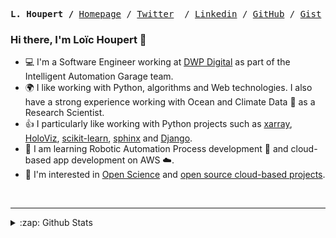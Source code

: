 <p><pre align="center">
<strong>L. Houpert /</strong> <a href="https://lhoupert.fr">Homepage</a> / <a href="https://twitter.com/loichoupert">Twitter</a>  / <a href="https://www.linkedin.com/in/lo%C3%AFc-houpert-29232037/">Linkedin</a> / <a href="https://github.com/lhoupert">GitHub</a> / <a href="https://gist.github.com/lhoupert">Gist</a> / <a href="https://stackoverflow.com/users/13890678/lhoupert">Stackoverflow</a> / <a href="https://scholar.google.com/citations?user=10K7fIYAAAAJ&hl=en">Google Scholar</a>
</pre></p>

### Hi there, I'm Loïc Houpert 👋        


- 💻 I'm a Software Engineer working at [DWP Digital](https://dwpdigital.blog.gov.uk/) as part of the Intelligent Automation Garage team. 
- :earth_africa: I like working with Python, algorithms and Web technologies. I also have a strong experience working with Ocean and Climate Data 🌊 as a Research Scientist.
- 👍 I particularly like working with Python projects such as [xarray](http://xarray.pydata.org/en/stable/), [HoloViz](https://holoviz.org), [scikit-learn](https://scikit-learn.org/stable/), [sphinx](https://www.sphinx-doc.org/en/master/) and [Django](https://www.djangoproject.com/).
- 🌱 I am learning Robotic Automation Process development 🤖 and cloud-based app development on AWS ☁️.
- :sunrise: I'm interested in [Open Science](https://www.earthdatascience.org/courses/intro-to-earth-data-science/open-reproducible-science/get-started-open-reproducible-science/) and [open source cloud-based projects](https://www.cncf.io/).

<br />


<!--
---
#### 📫 You can also find me here:
[<img align="left" alt="lhoupert.fr" width="22px" src="https://raw.githubusercontent.com/iconic/open-iconic/master/svg/globe.svg" />][website]
[<img align="left" alt="loichoupert | Twitter" width="22px" src="https://cdn.jsdelivr.net/npm/simple-icons@v3/icons/twitter.svg" />][twitter]
[<img align="left" alt="loic-houpert | LinkedIn" width="22px" src="https://cdn.jsdelivr.net/npm/simple-icons@v3/icons/linkedin.svg" />][linkedin]
[<img align="left" alt="loic-houpert | LinkedIn" width="22px" src="https://cdn.jsdelivr.net/npm/simple-icons@v3/icons/researchgate.svg" />][researchgate]
<br />
<br />
-->

---
<details>
  <summary>:zap: Github Stats</summary>

  <img align="left" alt="Loic Houpert's Github Stats" src="https://github-readme-stats.vercel.app/api?username=lhoupert&show_icons=true&hide_border=true" />

</details>


[website]: https://lhoupert.fr
[twitter]: https://twitter.com/loichoupert
[linkedin]: https://linkedin.com/in/lo%C3%AFc-houpert-29232037
[researchgate]: https://www.researchgate.net/profile/Loic_Houpert
